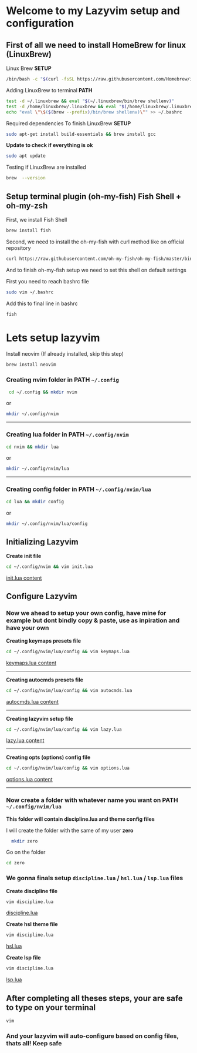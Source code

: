 # Welcome to my Lazyvim setup and configuration

## First of all we need to install HomeBrew for linux (LinuxBrew)

Linux Brew **SETUP**

```bash
/bin/bash -c "$(curl -fsSL https://raw.githubusercontent.com/Homebrew/install/HEAD/install.sh)"
```

Adding LinuxBrew to terminal **PATH**

```bash
test -d ~/.linuxbrew && eval "$(~/.linuxbrew/bin/brew shellenv)"
test -d /home/linuxbrew/.linuxbrew && eval "$(/home/linuxbrew/.linuxbrew/bin/brew shellenv)"
echo "eval \"\$($(brew --prefix)/bin/brew shellenv)\"" >> ~/.bashrc
```

Required dependencies To finish LinuxBrew **SETUP** 

```bash
sudo apt-get install build-essentials && brew install gcc
```
**Update to check if everything is ok**
```bash
sudo apt update
```

Testing if LinuxBrew are installed

```bash
brew  --version
```

## Setup terminal plugin (oh-my-fish) Fish Shell + oh-my-zsh

First, we install Fish Shell

```bash
brew install fish
```

Second, we need to install the oh-my-fish with curl method like on official repository

```bash
curl https://raw.githubusercontent.com/oh-my-fish/oh-my-fish/master/bin/install | fish
```

And to finish oh-my-fish setup we need to set this shell on default settings

First you need to reach bashrc file
```bash
sudo vim ~/.bashrc
```

Add this to final line in bashrc

```bash
fish
```

# Lets setup lazyvim 

Install neovim (If already installed, skip this step)

```bash
brew install neovim
```

### Creating nvim folder in **PATH**  ```~/.config```

```bash
 cd ~/.config && mkdir nvim
```
or
```bash
mkdir ~/.config/nvim
```

_________________________________________________________

### Creating lua folder in **PATH**  ```~/.config/nvim```

```bash
cd nvim && mkdir lua
```
or
```bash
mkdir ~/.config/nvim/lua
```

______________________________________________________________

### Creating config folder in **PATH** ```~/.config/nvim/lua```

```bash
cd lua && mkdir config
```
or
```bash
mkdir ~/.config/nvim/lua/config
```


## Initializing Lazyvim

**Create init file**

```bash
cd ~/.config/nvim && vim init.lua
```

[init.lua content](https://github.com/marhiru/vim-setup/blob/main/init.lua)

## Configure Lazyvim
### Now we ahead to setup your own config, have mine for example but dont bindly copy & paste, use as inpiration and have your own

**Creating keymaps presets file**

```bash
cd ~/.config/nvim/lua/config && vim keymaps.lua
```

[keymaps.lua content](https://github.com/marhiru/vim-setup/blob/main/keymaps.lua)

_________________________________________________________________________________

**Creating autocmds presets file**

```bash
cd ~/.config/nvim/lua/config && vim autocmds.lua
```

[autocmds.lua content](https://github.com/marhiru/vim-setup/blob/main/autocmds.lua)

___________________________________________________________________________________

**Creating lazyvim setup file**

```bash
cd ~/.config/nvim/lua/config && vim lazy.lua
```

[lazy.lua content](https://github.com/marhiru/vim-setup/blob/main/lazy.lua)

___________________________________________________________________________

**Creating opts (options) config file**

```bash
cd ~/.config/nvim/lua/config && vim options.lua
```

[options.lua content](https://github.com/marhiru/vim-setup/blob/main/options.lua)

________________________________________________________________________________

### Now create a folder with whatever name you want on PATH ```~/.config/nvim/lua```
**This folder will contain discipline.lua and theme config files**

I will create the folder with the same of my user **zero**

```bash
  mkdir zero
```

Go on the folder

```bash
cd zero
```

### We gonna finals setup ```discipline.lua``` / ```hsl.lua``` / ```lsp.lua``` files

**Create discipline file**

```bash
vim discipline.lua
```
[discipline.lua](https://github.com/marhiru/vim-setup/blob/main/zero/discipline.lua)

**Create hsl theme file**

```bash
vim discipline.lua
```
[hsl.lua](https://github.com/marhiru/vim-setup/blob/main/zero/hsl.lua)

**Create lsp file**

```bash
vim discipline.lua
```
[lsp.lua](https://github.com/marhiru/vim-setup/blob/main/zero/lsp.lua)



## After completing all theses steps, your are safe to type on your terminal

```bash
vim
```

### And your lazyvim will auto-configure based on config files, thats all! Keep safe
